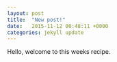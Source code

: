 ```yaml
---
layout: post
title:  "New post!"
date:   2015-11-12 00:48:11 +0000
categories: jekyll update
---
```

Hello, welcome to this weeks recipe.
